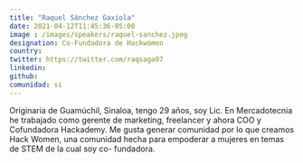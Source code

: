 ```yaml
---
title: "Raquel Sánchez Gaxiola"
date: 2021-04-12T11:45:36-05:00
image : /images/speakers/raquel-sanchez.jpeg
designation: Co-Fundadora de Hackwomen
country: 
twitter: https://twitter.com/raqsaga07
linkedin: 
github: 
comunidad: si
---
```


Originaria de Guamúchil, Sinaloa, tengo 29 años, soy Lic. En Mercadotecnia he trabajado como gerente de marketing, freelancer y ahora COO y Cofundadora Hackademy. Me gusta generar comunidad por lo que creamos Hack Women, una comunidad hecha para empoderar a mujeres en temas de STEM de la cual soy co- fundadora. 